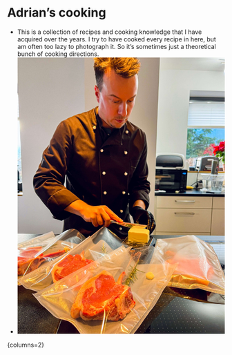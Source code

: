 # Adrian’s cooking

* This is a collection of recipes and cooking knowledge that I have acquired over the years. I try to have cooked every recipe in here, but am often too lazy to photograph it. So it’s sometimes just a theoretical bunch of cooking directions.
* ![Me in a chef's vest filling several sous vide bags](./adrians-cooking.jpg)

{columns=2}
